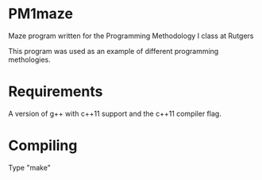 # PM1maze
Maze program written for the Programming Methodology I class at Rutgers

This program was used as an example of different programming methologies.

# Requirements
A version of g++ with c++11 support and the c++11 compiler flag.

# Compiling
Type "make"
